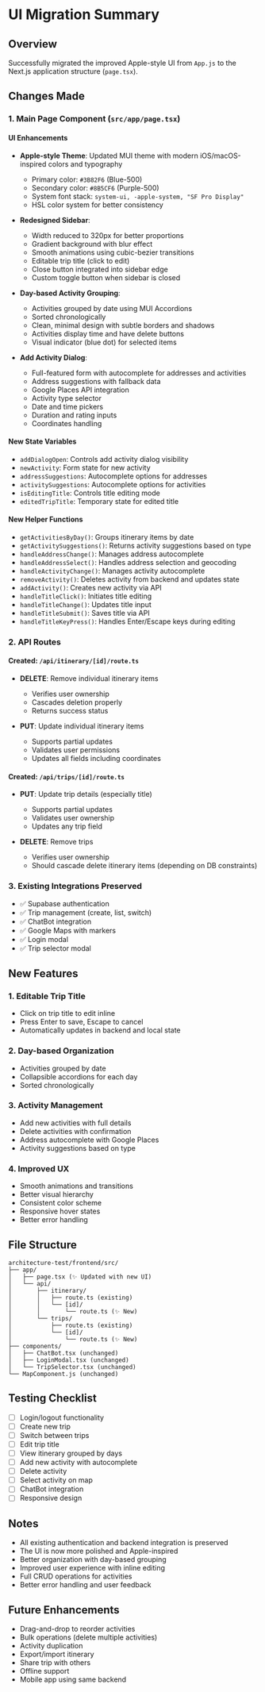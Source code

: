 # UI Migration Summary

## Overview
Successfully migrated the improved Apple-style UI from `App.js` to the Next.js application structure (`page.tsx`).

## Changes Made

### 1. Main Page Component (`src/app/page.tsx`)

#### UI Enhancements
- **Apple-style Theme**: Updated MUI theme with modern iOS/macOS-inspired colors and typography
  - Primary color: `#3B82F6` (Blue-500)
  - Secondary color: `#8B5CF6` (Purple-500)
  - System font stack: `system-ui, -apple-system, "SF Pro Display"`
  - HSL color system for better consistency

- **Redesigned Sidebar**:
  - Width reduced to 320px for better proportions
  - Gradient background with blur effect
  - Smooth animations using cubic-bezier transitions
  - Editable trip title (click to edit)
  - Close button integrated into sidebar edge
  - Custom toggle button when sidebar is closed

- **Day-based Activity Grouping**:
  - Activities grouped by date using MUI Accordions
  - Sorted chronologically
  - Clean, minimal design with subtle borders and shadows
  - Activities display time and have delete buttons
  - Visual indicator (blue dot) for selected items

- **Add Activity Dialog**:
  - Full-featured form with autocomplete for addresses and activities
  - Address suggestions with fallback data
  - Google Places API integration
  - Activity type selector
  - Date and time pickers
  - Duration and rating inputs
  - Coordinates handling

#### New State Variables
- `addDialogOpen`: Controls add activity dialog visibility
- `newActivity`: Form state for new activity
- `addressSuggestions`: Autocomplete options for addresses
- `activitySuggestions`: Autocomplete options for activities
- `isEditingTitle`: Controls title editing mode
- `editedTripTitle`: Temporary state for edited title

#### New Helper Functions
- `getActivitiesByDay()`: Groups itinerary items by date
- `getActivitySuggestions()`: Returns activity suggestions based on type
- `handleAddressChange()`: Manages address autocomplete
- `handleAddressSelect()`: Handles address selection and geocoding
- `handleActivityChange()`: Manages activity autocomplete
- `removeActivity()`: Deletes activity from backend and updates state
- `addActivity()`: Creates new activity via API
- `handleTitleClick()`: Initiates title editing
- `handleTitleChange()`: Updates title input
- `handleTitleSubmit()`: Saves title via API
- `handleTitleKeyPress()`: Handles Enter/Escape keys during editing

### 2. API Routes

#### Created: `/api/itinerary/[id]/route.ts`
- **DELETE**: Remove individual itinerary items
  - Verifies user ownership
  - Cascades deletion properly
  - Returns success status

- **PUT**: Update individual itinerary items
  - Supports partial updates
  - Validates user permissions
  - Updates all fields including coordinates

#### Created: `/api/trips/[id]/route.ts`
- **PUT**: Update trip details (especially title)
  - Supports partial updates
  - Validates user ownership
  - Updates any trip field

- **DELETE**: Remove trips
  - Verifies user ownership
  - Should cascade delete itinerary items (depending on DB constraints)

### 3. Existing Integrations Preserved
- ✅ Supabase authentication
- ✅ Trip management (create, list, switch)
- ✅ ChatBot integration
- ✅ Google Maps with markers
- ✅ Login modal
- ✅ Trip selector modal

## New Features

### 1. Editable Trip Title
- Click on trip title to edit inline
- Press Enter to save, Escape to cancel
- Automatically updates in backend and local state

### 2. Day-based Organization
- Activities grouped by date
- Collapsible accordions for each day
- Sorted chronologically

### 3. Activity Management
- Add new activities with full details
- Delete activities with confirmation
- Address autocomplete with Google Places
- Activity suggestions based on type

### 4. Improved UX
- Smooth animations and transitions
- Better visual hierarchy
- Consistent color scheme
- Responsive hover states
- Better error handling

## File Structure
```
architecture-test/frontend/src/
├── app/
│   ├── page.tsx (✨ Updated with new UI)
│   └── api/
│       ├── itinerary/
│       │   ├── route.ts (existing)
│       │   └── [id]/
│       │       └── route.ts (✨ New)
│       └── trips/
│           ├── route.ts (existing)
│           └── [id]/
│               └── route.ts (✨ New)
├── components/
│   ├── ChatBot.tsx (unchanged)
│   ├── LoginModal.tsx (unchanged)
│   └── TripSelector.tsx (unchanged)
└── MapComponent.js (unchanged)
```

## Testing Checklist
- [ ] Login/logout functionality
- [ ] Create new trip
- [ ] Switch between trips
- [ ] Edit trip title
- [ ] View itinerary grouped by days
- [ ] Add new activity with autocomplete
- [ ] Delete activity
- [ ] Select activity on map
- [ ] ChatBot integration
- [ ] Responsive design

## Notes
- All existing authentication and backend integration is preserved
- The UI is now more polished and Apple-inspired
- Better organization with day-based grouping
- Improved user experience with inline editing
- Full CRUD operations for activities
- Better error handling and user feedback

## Future Enhancements
- Drag-and-drop to reorder activities
- Bulk operations (delete multiple activities)
- Activity duplication
- Export/import itinerary
- Share trip with others
- Offline support
- Mobile app using same backend

